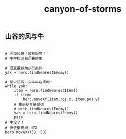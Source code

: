 ﻿---
layout: default
title: canyon-of-storms
---
## 山谷的风与牛
```

# 沙漠风暴！收衣服啦！！
# 牛牛检测到风暴迹象

# 把变量做为执行条件
yak = hero.findNearestEnemy()

# 至少还有一只牛牛在场时：
while yak:
    item = hero.findNearestItem()
    if item:
        hero.moveXY(item.pos.x, item.pos.y)
    # 重新给变量赋值
    # with findNearestEnemy()
    yak = hero.findNearestEnemy()
    pass
# 牛没了！
# 快去撤离点：红X
hero.moveXY(38, 58)

```
